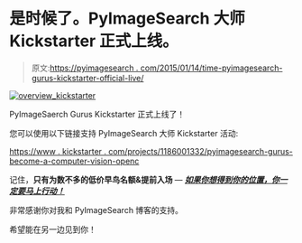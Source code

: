 # 是时候了。PyImageSearch 大师 Kickstarter 正式上线。

> 原文:[https://pyimagesearch . com/2015/01/14/time-pyimagesearch-gurus-kickstarter-official-live/](https://pyimagesearch.com/2015/01/14/time-pyimagesearch-gurus-kickstarter-officially-live/)

[![overview_kickstarter](../Images/aea4e92048a5b78b72cdba1bfc084a60.png)](https://www.kickstarter.com/projects/1186001332/pyimagesearch-gurus-become-a-computer-vision-openc)

PyImageSaerch Gurus Kickstarter 正式上线了！

您可以使用以下链接支持 PyImageSearch 大师 Kickstarter 活动:

[https://www . kickstarter . com/projects/1186001332/pyimagesearch-gurus-become-a-computer-vision-openc](https://www.kickstarter.com/projects/1186001332/pyimagesearch-gurus-become-a-computer-vision-openc)

记住，**只有为数不多的低价早鸟名额&提前入场** — [***如果你想得到你的位置，你一定要马上行动！***](https://www.kickstarter.com/projects/1186001332/pyimagesearch-gurus-become-a-computer-vision-openc)

非常感谢你对我和 PyImageSearch 博客的支持。

希望能在另一边见到你！
